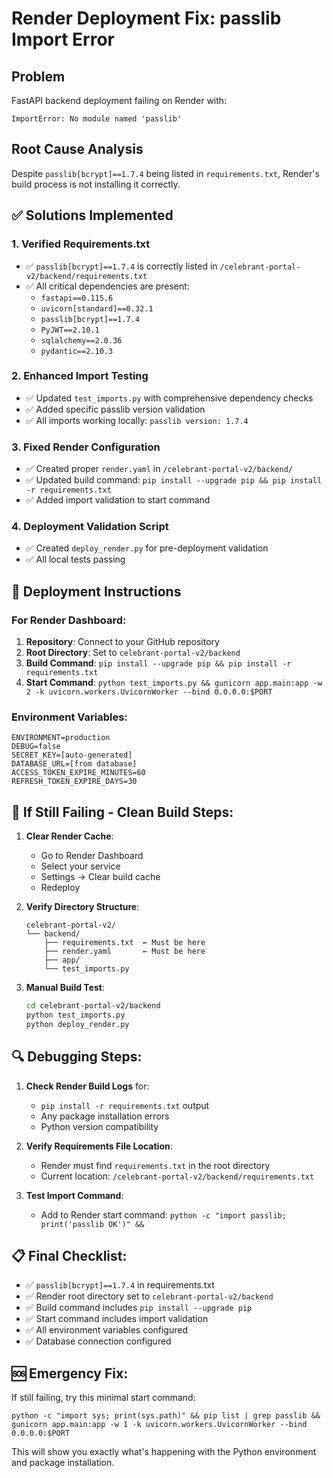 # Render Deployment Fix: passlib Import Error

## Problem
FastAPI backend deployment failing on Render with:
```
ImportError: No module named 'passlib'
```

## Root Cause Analysis
Despite `passlib[bcrypt]==1.7.4` being listed in `requirements.txt`, Render's build process is not installing it correctly.

## ✅ Solutions Implemented

### 1. Verified Requirements.txt
- ✅ `passlib[bcrypt]==1.7.4` is correctly listed in `/celebrant-portal-v2/backend/requirements.txt`
- ✅ All critical dependencies are present:
  - `fastapi==0.115.6`
  - `uvicorn[standard]==0.32.1`
  - `passlib[bcrypt]==1.7.4`
  - `PyJWT==2.10.1`
  - `sqlalchemy==2.0.36`
  - `pydantic==2.10.3`

### 2. Enhanced Import Testing
- ✅ Updated `test_imports.py` with comprehensive dependency checks
- ✅ Added specific passlib version validation
- ✅ All imports working locally: `passlib version: 1.7.4`

### 3. Fixed Render Configuration
- ✅ Created proper `render.yaml` in `/celebrant-portal-v2/backend/`
- ✅ Updated build command: `pip install --upgrade pip && pip install -r requirements.txt`
- ✅ Added import validation to start command

### 4. Deployment Validation Script
- ✅ Created `deploy_render.py` for pre-deployment validation
- ✅ All local tests passing

## 🚀 Deployment Instructions

### For Render Dashboard:
1. **Repository**: Connect to your GitHub repository
2. **Root Directory**: Set to `celebrant-portal-v2/backend`
3. **Build Command**: `pip install --upgrade pip && pip install -r requirements.txt`
4. **Start Command**: `python test_imports.py && gunicorn app.main:app -w 2 -k uvicorn.workers.UvicornWorker --bind 0.0.0.0:$PORT`

### Environment Variables:
```
ENVIRONMENT=production
DEBUG=false
SECRET_KEY=[auto-generated]
DATABASE_URL=[from database]
ACCESS_TOKEN_EXPIRE_MINUTES=60
REFRESH_TOKEN_EXPIRE_DAYS=30
```

## 🧹 If Still Failing - Clean Build Steps:

1. **Clear Render Cache**:
   - Go to Render Dashboard
   - Select your service
   - Settings → Clear build cache
   - Redeploy

2. **Verify Directory Structure**:
   ```
   celebrant-portal-v2/
   └── backend/
       ├── requirements.txt  ← Must be here
       ├── render.yaml       ← Must be here
       ├── app/
       └── test_imports.py
   ```

3. **Manual Build Test**:
   ```bash
   cd celebrant-portal-v2/backend
   python test_imports.py
   python deploy_render.py
   ```

## 🔍 Debugging Steps:

1. **Check Render Build Logs** for:
   - `pip install -r requirements.txt` output
   - Any package installation errors
   - Python version compatibility

2. **Verify Requirements File Location**:
   - Render must find `requirements.txt` in the root directory
   - Current location: `/celebrant-portal-v2/backend/requirements.txt`

3. **Test Import Command**:
   - Add to Render start command: `python -c "import passlib; print('passlib OK')" && `

## 📋 Final Checklist:
- ✅ `passlib[bcrypt]==1.7.4` in requirements.txt
- ✅ Render root directory set to `celebrant-portal-v2/backend`
- ✅ Build command includes `pip install --upgrade pip`
- ✅ Start command includes import validation
- ✅ All environment variables configured
- ✅ Database connection configured

## 🆘 Emergency Fix:
If still failing, try this minimal start command:
```
python -c "import sys; print(sys.path)" && pip list | grep passlib && gunicorn app.main:app -w 1 -k uvicorn.workers.UvicornWorker --bind 0.0.0.0:$PORT
```

This will show you exactly what's happening with the Python environment and package installation. 